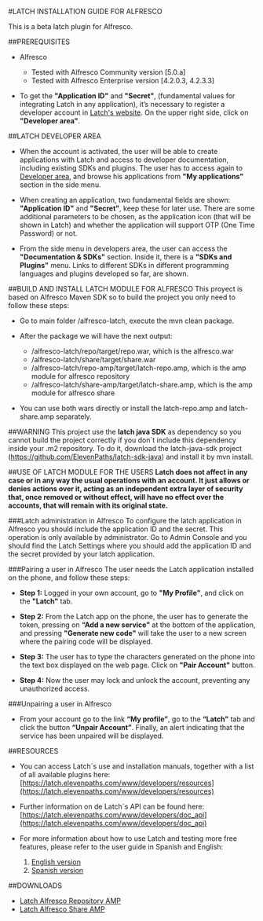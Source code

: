 #LATCH INSTALLATION GUIDE FOR ALFRESCO

This is a beta latch plugin for Alfresco.


##PREREQUISITES 
 * Alfresco 
 	* Tested with Alfresco Community version [5.0.a]
	* Tested with Alfresco Enterprise version [4.2.0.3, 4.2.3.3]

 * To get the **"Application ID"** and **"Secret"**, (fundamental values for integrating Latch in any application), it’s necessary to register a developer account in [Latch's website](https://latch.elevenpaths.com). On the upper right side, click on **"Developer area"**.
 
 
 
##LATCH DEVELOPER AREA
 * When the account is activated, the user will be able to create applications with Latch and access to developer documentation, including existing SDKs and plugins. The user has to access again to [Developer area](https://latch.elevenpaths.com/www/developerArea"https://latch.elevenpaths.com/www/developerArea"), and browse his applications from **"My applications"** section in the side menu.

* When creating an application, two fundamental fields are shown: **"Application ID"** and **"Secret"**, keep these for later use. There are some additional parameters to be chosen, as the application icon (that will be shown in Latch) and whether the application will support OTP  (One Time Password) or not.

* From the side menu in developers area, the user can access the **"Documentation & SDKs"** section. Inside it, there is a **"SDKs and Plugins"** menu. Links to different SDKs in different programming languages and plugins developed so far, are shown.


##BUILD AND INSTALL LATCH MODULE FOR ALFRESCO
This proyect is based on Alfresco Maven SDK so to build the project you only need to follow these steps:

* Go to main folder /alfresco-latch, execute the mvn clean package.

* After the package we will have the next output:
	* /alfresco-latch/repo/target/repo.war, which is the alfresco.war
	* /alfresco-latch/share/target/share.war
	* /alfresco-latch/repo-amp/target/latch-repo.amp, which is the amp module for alfresco repository
	* /alfresco-latch/share-amp/target/latch-share.amp, which is the amp module for alfresco share
	
* You can use both wars directly or install the latch-repo.amp and latch-share.amp separately.

##WARNING
This project use the **latch java SDK** as dependency so you cannot build the project correctly if you don´t include this dependency inside your .m2 repository.
To do it, download the latch-java-sdk project (https://github.com/ElevenPaths/latch-sdk-java) and install it by mvn install.




##USE OF LATCH MODULE FOR THE USERS
**Latch does not affect in any case or in any way the usual operations with an account. It just allows or denies actions over it, acting as an independent extra layer of security that, once removed or without effect, will have no effect over the accounts, that will remain with its original state.**

###Latch administration in Alfresco
To configure the latch application in Alfresco you should include the application ID and the secret. This operation is only available by administrator.
Go to Admin Console and you should find the Latch Settings where you should add the application ID and the secret provided by your latch application.

###Pairing a user in Alfresco
The user needs the Latch application installed on the phone, and follow these steps:

* **Step 1:** Logged in your own account, go to **"My Profile"**, and click on the **"Latch"** tab.

* **Step 2:** From the Latch app on the phone, the user has to generate the token, pressing on **“Add a new service"** at the bottom of the application, and pressing **"Generate new code"** will take the user to a new screen where the pairing code will be displayed.

* **Step 3:** The user has to type the characters generated on the phone into the text box displayed on the web page. Click on **"Pair Account"** button.

* **Step 4:** Now the user may lock and unlock the account, preventing any unauthorized access.


###Unpairing a user in Alfresco
* From your account go to the link **“My profile”**, go to the **“Latch"** tab and click the button **“Unpair Account”**. Finally, an alert indicating that the service has been unpaired will be displayed.


##RESOURCES
- You can access Latch´s use and installation manuals, together with a list of all available plugins here: [https://latch.elevenpaths.com/www/developers/resources](https://latch.elevenpaths.com/www/developers/resources)

- Further information on de Latch´s API can be found here: [https://latch.elevenpaths.com/www/developers/doc_api](https://latch.elevenpaths.com/www/developers/doc_api)

- For more information about how to use Latch and testing more free features, please refer to the user guide in Spanish and English:
	1. [English version](https://latch.elevenpaths.com/www/public/documents/howToUseLatchNevele_EN.pdf)
	1. [Spanish version](https://latch.elevenpaths.com/www/public/documents/howToUseLatchNevele_ES.pdf)
	

##DOWNLOADS
* [Latch Alfresco Repository AMP](https://mega.co.nz/#!9BBHmTbD!AxZahn_69sNZNC-no3tv_YsO9gQHR8teqvnHEtS6xiQ)
* [Latch Alfresco Share AMP](https://mega.co.nz/#!5JBChIRR!yGCbn5o9QO5ibzCUTLwkASKUCtTjx-n-MrBbqnY9krk) 
